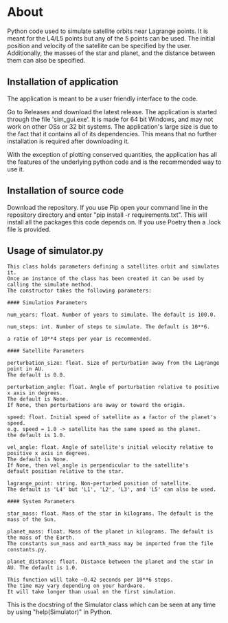 # About

Python code used to simulate satellite orbits near Lagrange points. It is meant for the L4/L5 points but any of the 5 points can be used. The initial position and velocity of the satellite can be specified by the user. Additionally, the masses of the star and planet, and the distance between them can also be specified.

## Installation of application

The application is meant to be a user friendly interface to the code.

Go to Releases and download the latest release. The application is started through the file 'sim_gui.exe'.
It is made for 64 bit Windows, and may not work on other OSs or 32 bit systems. The application's large size is due to the fact that it contains all of its dependencies. This means that no further installation is required after downloading it.

With the exception of plotting conserved quantities, the application has all the features of the underlying python code and is the recommended way to use it.

## Installation of source code

Download the repository.
If you use Pip open your command line in the repository directory and enter "pip install -r requirements.txt". This will install all the packages this code depends on. If you use Poetry then a .lock file is provided.

## Usage of simulator.py

```
This class holds parameters defining a satellites orbit and simulates it.
Once an instance of the class has been created it can be used by calling the simulate method.
The constructor takes the following parameters:

#### Simulation Parameters

num_years: float. Number of years to simulate. The default is 100.0.

num_steps: int. Number of steps to simulate. The default is 10**6.

a ratio of 10**4 steps per year is recommended.

#### Satellite Parameters

perturbation_size: float. Size of perturbation away from the Lagrange point in AU.
The default is 0.0.

perturbation_angle: float. Angle of perturbation relative to positive x axis in degrees.
The default is None.
If None, then perturbations are away or toward the origin.

speed: float. Initial speed of satellite as a factor of the planet's speed.
e.g. speed = 1.0 -> satellite has the same speed as the planet.
the default is 1.0.

vel_angle: float. Angle of satellite's initial velocity relative to positive x axis in degrees.
The default is None.
If None, then vel_angle is perpendicular to the satellite's
default position relative to the star.

lagrange_point: string. Non-perturbed position of satellite.
The default is 'L4' but 'L1', 'L2', 'L3', and 'L5' can also be used.

#### System Parameters

star_mass: float. Mass of the star in kilograms. The default is the mass of the Sun.

planet_mass: float. Mass of the planet in kilograms. The default is the mass of the Earth.
The constants sun_mass and earth_mass may be imported from the file constants.py.

planet_distance: float. Distance between the planet and the star in AU. The default is 1.0.

This function will take ~0.42 seconds per 10**6 steps.
The time may vary depending on your hardware.
It will take longer than usual on the first simulation.
 ```

This is the docstring of the Simulator class which can be seen at any time by using "help(Simulator)" in Python.
